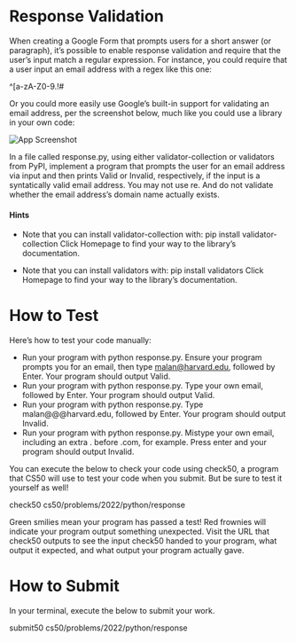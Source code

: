 # Response Validation

When creating a Google Form that prompts users for a short answer (or paragraph), it’s possible to enable response validation and require that the user’s input match a regular expression. For instance, you could require that a user input an email address with a regex like this one:

^[a-zA-Z0-9.!#$%&'*+\/=?^_`{|}~-]+@[a-zA-Z0-9](?:[a-zA-Z0-9-]{0,61}[a-zA-Z0-9])?(?:\.[a-zA-Z0-9](?:[a-zA-Z0-9-]{0,61}[a-zA-Z0-9])?)*$

Or you could more easily use Google’s built-in support for validating an email address, per the screenshot below, much like you could use a library in your own code:



![App Screenshot](https://cs50.harvard.edu/python/2022/psets/7/response/form.png)

In a file called response.py, using either validator-collection or validators from PyPI, implement a program that prompts the user for an email address via input and then prints Valid or Invalid, respectively, if the input is a syntatically valid email address. You may not use re. And do not validate whether the email address’s domain name actually exists.

#### Hints

* Note that you can install validator-collection with:
pip install validator-collection
Click Homepage to find your way to the library’s documentation.

* Note that you can install validators with:
pip install validators
Click Homepage to find your way to the library’s documentation.

# How to Test

Here’s how to test your code manually:

* Run your program with python response.py. Ensure your program prompts you for an email, then type malan@harvard.edu, followed by Enter. Your program should output Valid.
* Run your program with python response.py. Type your own email, followed by Enter. Your program should output Valid.
* Run your program with python response.py. Type malan@@@harvard.edu, followed by Enter. Your program should output Invalid.
* Run your program with python response.py. Mistype your own email, including an extra . before .com, for example. Press enter and your program should output Invalid.

You can execute the below to check your code using check50, a program that CS50 will use to test your code when you submit. But be sure to test it yourself as well!

check50 cs50/problems/2022/python/response

Green smilies mean your program has passed a test! Red frownies will indicate your program output something unexpected. Visit the URL that check50 outputs to see the input check50 handed to your program, what output it expected, and what output your program actually gave.

# How to Submit

In your terminal, execute the below to submit your work.

submit50 cs50/problems/2022/python/response